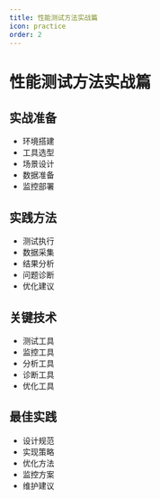 ```yaml
---
title: 性能测试方法实战篇
icon: practice
order: 2
---
```


# 性能测试方法实战篇

## 实战准备
- 环境搭建
- 工具选型
- 场景设计
- 数据准备
- 监控部署

## 实践方法
- 测试执行
- 数据采集
- 结果分析
- 问题诊断
- 优化建议

## 关键技术
- 测试工具
- 监控工具
- 分析工具
- 诊断工具
- 优化工具

## 最佳实践
- 设计规范
- 实现策略
- 优化方法
- 监控方案
- 维护建议
